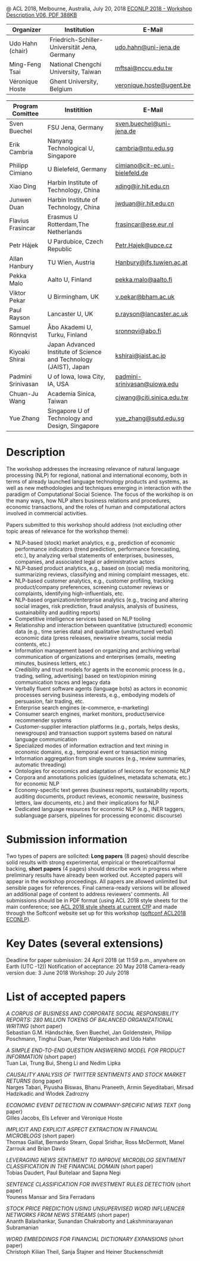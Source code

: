 @ ACL 2018, Melbourne, Australia, July 20, 2018 [ECONLP 2018 - Workshop Description V06, PDF 388KB](/coling_muldimedia/ECONLP_2018_Workshop_Description_V06.pdf)

| Organizer        | Institution                                  | E-Mail
|------------------|----------------------------------------------|-------------------------------|
| Udo Hahn (chair) | Friedrich-Schiller-Universität Jena, Germany | udo.hahn@uni-jena.de
| Ming-Feng Tsai   | National Chengchi University, Taiwan         | mftsai@nccu.edu.tw
| Véronique Hoste  | Ghent University, Belgium                    | veronique.hoste@ugent.be
 
| Program Comittee   | Institition                           | E-Mail
|--------------------|---------------------------------------|---------------------------------------------------------|
| Sven Buechel       | FSU Jena, Germany                     | sven.buechel@uni-jena.de
| Erik Cambria       | Nanyang Technological U, Singapore    | cambria@ntu.edu.sg
| Philipp Cimiano    | U Bielefeld, Germany                  | cimiano@cit-ec.uni-bielefeld.de
| Xiao Ding          | Harbin Institute of Technology, China | xding@ir.hit.edu.cn
| Junwen Duan        | Harbin Institute of Technology, China | jwduan@ir.hit.edu.cn
| Flavius Frasincar  | Erasmus U Rotterdam,The Netherlands   | frasincar@ese.eur.nl
| Petr Hájek         | U Pardubice, Czech Republic           | Petr.Hajek@upce.cz
| Allan Hanbury      | TU Wien, Austria                                                  | Hanbury@ifs.tuwien.ac.at
| Pekka Malo         | Aalto U, Finland                                                  | pekka.malo@aalto.fi
| Viktor Pekar       | U Birmingham, UK                                                  | v.pekar@bham.ac.uk
| Paul Rayson        | Lancaster U, UK                                                   | p.rayson@lancaster.ac.uk
| Samuel Rönnqvist   | Åbo Akademi U, Turku, Finland                                     | sronnqvi@abo.fi
| Kiyoaki Shirai     | Japan Advanced Institute of Science and Technology (JAIST), Japan | kshirai@jaist.ac.jp
| Padmini Srinivasan | U of Iowa, Iowa City, IA, USA                                     | padmini-srinivasan@uiowa.edu    
| Chuan-Ju Wang      | Academia Sinica, Taiwan                                           | cjwang@citi.sinica.edu.tw    
| Yue Zhang          | Singapore U of Technology and Design, Singapore                   | yue_zhang@sutd.edu.sg
     
 
# Description
 
The workshop addresses the increasing relevance of natural language processing (NLP) for regional, national and international economy, both in terms of already launched language technology products and systems, as well as new methodologies and techniques emerging in interaction with the paradigm of Computational Social Science. The focus of the workshop is on the many ways, how NLP alters business relations and procedures, economic transactions, and the roles of human and computational actors involved in commercial activities.

Papers submitted to this workshop should address (not excluding other topic areas of relevance for the workshop theme):
* NLP-based (stock) market analytics, e.g., prediction of economic performance indicators (trend prediction, performance forecasting, etc.), by analyzing verbal statements of enterprises, businesses, companies, and associated legal or administrative actors
* NLP-based product analytics, e.g., based on (social) media monitoring, summarizing reviews, classifying and mining complaint messages, etc.
* NLP-based customer analytics, e.g., customer profiling, tracking product/company preferences, screening customer reviews or complaints, identifying high-influentials, etc.
* NLP-based organization/enterprise analytics (e.g., tracing and altering social images, risk prediction, fraud analysis, analysis of business, sustainability and auditing reports)
* Competitive intelligence services based on NLP tooling
* Relationship and interaction between quantitative (structured) economic data (e.g., time series data) and qualitative (unstructured verbal) economic data (press releases, newswire streams, social media contents, etc.)
* Information management based on organizing and archiving verbal communication of organizations and enterprises (emails, meeting minutes, business letters, etc.)
* Credibility and trust models for agents in the economic process (e.g., trading, selling, advertising) based on text/opinion mining communication traces and legacy data
* Verbally fluent software agents (language bots) as actors in economic processes serving business interests, e.g., embodying models of persuasion, fair trading, etc.
* Enterprise search engines (e-commerce, e-marketing)
* Consumer search engines, market monitors, product/service recommender systems
* Customer-supplier interaction platforms (e.g., portals, helps desks, newsgroups) and transaction support systems based on natural language communication
* Specialized modes of information extraction and text mining in economic domains, e.g., temporal event or transaction mining
* Information aggregation from single sources (e.g., review summaries, automatic threading)
* Ontologies for economics and adaptation of lexicons for economic NLP
* Corpora and annotations policies (guidelines, metadata schemata, etc.) for economic NLP
* Economy-specific text genres (business reports, sustainability reports, auditing documents, product reviews, economic newswire, business letters, law documents, etc.) and their implications for NLP
* Dedicated language resources for economic NLP (e.g., lNER taggers, sublanguage parsers, pipelines for processing economic discourse)
 
# Submission information 

Two types of papers are solicited: **Long papers** (8 pages) should describe solid results with strong experimental, empirical or theoretical/formal backing, **short papers** (4 pages) should describe work in progress where preliminary results have already been worked out. Accepted papers will appear in the workshop proceedings. All papers are allowed unlimited but sensible pages for references. Final camera-ready versions will be allowed an additional page of content to address reviewers' comments. All submissions should be in PDF format (using ACL 2018 style sheets for the main conference; 
see [ACL 2018 style sheets at current CfP](http://acl2018.org/call-for-papers/) and made through the Softconf website set up for this workshop ([softconf ACL2018 ECONLP](https://www.softconf.com/acl2018/ECONLP/)).

# Key Dates (several extensions)

Deadline for paper submission: 24 April 2018 (at 11:59 p.m., anywhere on Earth (UTC -12))
Notification of acceptance: 20 May 2018
Camera-ready version due: 3 June 2018
Workshop: 20 July 2018

# List of accepted papers
 
*A CORPUS OF BUSINESS AND CORPORATE SOCIAL RESPONSIBILITY REPORTS: 280 MILLION TOKENS OF BALANCED ORGANIZATIONAL WRITING* (short paper)\
Sebastian G.M. Händschke, Sven Buechel, Jan Goldenstein, Philipp Poschmann, Tinghui Duan, Peter Walgenbach and Udo Hahn

*A SIMPLE END-TO-END QUESTION ANSWERING MODEL FOR PRODUCT INFORMATION* (short paper)\
Tuan Lai, Trung Bui, Sheng Li and Nedim Lipka

*CAUSALITY ANALYSIS OF TWITTER SENTIMENTS AND STOCK MARKET RETURNS* (long paper)\
Narges Tabari, Piyusha Biswas, Bhanu Praneeth, Armin Seyeditabari, Mirsad Hadzikadic and Wlodek Zadrozny

*ECONOMIC EVENT DETECTION IN COMPANY-SPECIFIC NEWS TEXT* (long paper)\
Gilles Jacobs, Els Lefever and Véronique Hoste

*IMPLICIT AND EXPLICIT ASPECT EXTRACTION IN FINANCIAL MICROBLOGS* (short paper)\
Thomas Gaillat, Bernardo Stearn, Gopal Sridhar, Ross McDermott, Manel Zarrouk and Brian Davis

*LEVERAGING NEWS SENTIMENT TO IMPROVE MICROBLOG SENTIMENT CLASSIFICATION IN THE FINANCIAL DOMAIN* (short paper)\
Tobias Daudert, Paul Buitelaar and Sapna Negi

*SENTENCE CLASSIFICATION FOR INVESTMENT RULES DETECTION* (short paper)\
Youness Mansar and Sira Ferradans

*STOCK PRICE PREDICTION USING UNSUPERVISED WORD INFLUENCER NETWORKS FROM NEWS STREAMS* (short paper)\
Ananth Balashankar, Sunandan Chakraborty and Lakshminarayanan Subramanian

*WORD EMBEDDINGS FOR FINANCIAL DICTIONARY EXPANSIONS* (short paper)\
Christoph Kilian Theil, Sanja Štajner and Heiner Stuckenschmidt
